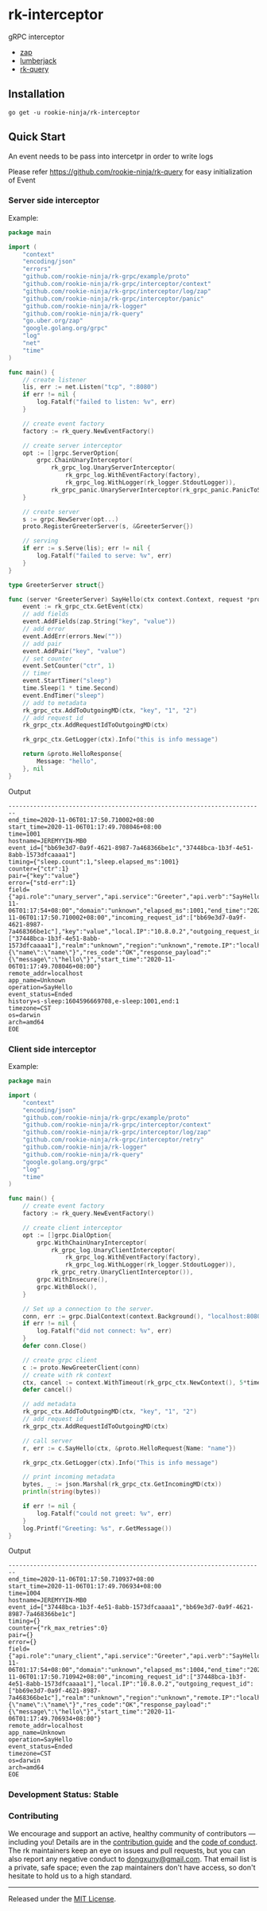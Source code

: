 # rk-interceptor
gRPC interceptor

- [zap](https://github.com/uber-go/zap)
- [lumberjack](https://github.com/natefinch/lumberjack)
- [rk-query](https://github.com/rookie-ninja/rk-logger)

## Installation
`go get -u rookie-ninja/rk-interceptor`

## Quick Start
An event needs to be pass into intercetpr in order to write logs

Please refer https://github.com/rookie-ninja/rk-query for easy initialization of Event

### Server side interceptor

Example:
```go
package main

import (
	"context"
	"encoding/json"
	"errors"
	"github.com/rookie-ninja/rk-grpc/example/proto"
	"github.com/rookie-ninja/rk-grpc/interceptor/context"
	"github.com/rookie-ninja/rk-grpc/interceptor/log/zap"
	"github.com/rookie-ninja/rk-grpc/interceptor/panic"
	"github.com/rookie-ninja/rk-logger"
	"github.com/rookie-ninja/rk-query"
	"go.uber.org/zap"
	"google.golang.org/grpc"
	"log"
	"net"
	"time"
)

func main() {
	// create listener
	lis, err := net.Listen("tcp", ":8080")
	if err != nil {
		log.Fatalf("failed to listen: %v", err)
	}

	// create event factory
	factory := rk_query.NewEventFactory()

	// create server interceptor
	opt := []grpc.ServerOption{
		grpc.ChainUnaryInterceptor(
			rk_grpc_log.UnaryServerInterceptor(
				rk_grpc_log.WithEventFactory(factory),
				rk_grpc_log.WithLogger(rk_logger.StdoutLogger)),
			rk_grpc_panic.UnaryServerInterceptor(rk_grpc_panic.PanicToStderr)),
	}

	// create server
	s := grpc.NewServer(opt...)
	proto.RegisterGreeterServer(s, &GreeterServer{})

	// serving
	if err := s.Serve(lis); err != nil {
		log.Fatalf("failed to serve: %v", err)
	}
}

type GreeterServer struct{}

func (server *GreeterServer) SayHello(ctx context.Context, request *proto.HelloRequest) (*proto.HelloResponse, error) {
	event := rk_grpc_ctx.GetEvent(ctx)
	// add fields
	event.AddFields(zap.String("key", "value"))
	// add error
	event.AddErr(errors.New(""))
	// add pair
	event.AddPair("key", "value")
	// set counter
	event.SetCounter("ctr", 1)
	// timer
	event.StartTimer("sleep")
	time.Sleep(1 * time.Second)
	event.EndTimer("sleep")
	// add to metadata
	rk_grpc_ctx.AddToOutgoingMD(ctx, "key", "1", "2")
	// add request id
	rk_grpc_ctx.AddRequestIdToOutgoingMD(ctx)

	rk_grpc_ctx.GetLogger(ctx).Info("this is info message")

	return &proto.HelloResponse{
		Message: "hello",
	}, nil
}
```
Output
```
------------------------------------------------------------------------
end_time=2020-11-06T01:17:50.710002+08:00
start_time=2020-11-06T01:17:49.708046+08:00
time=1001
hostname=JEREMYYIN-MB0
event_id=["bb69e3d7-0a9f-4621-8987-7a468366be1c","37448bca-1b3f-4e51-8abb-1573dfcaaaa1"]
timing={"sleep.count":1,"sleep.elapsed_ms":1001}
counter={"ctr":1}
pair={"key":"value"}
error={"std-err":1}
field={"api.role":"unary_server","api.service":"Greeter","api.verb":"SayHello","app_version":"latest","az":"unknown","deadline":"2020-11-06T01:17:54+08:00","domain":"unknown","elapsed_ms":1001,"end_time":"2020-11-06T01:17:50.710002+08:00","incoming_request_id":["bb69e3d7-0a9f-4621-8987-7a468366be1c"],"key":"value","local.IP":"10.8.0.2","outgoing_request_id":["37448bca-1b3f-4e51-8abb-1573dfcaaaa1"],"realm":"unknown","region":"unknown","remote.IP":"localhost","remote.net_type":"tcp","remote.port":"61086","request_payload":"{\"name\":\"name\"}","res_code":"OK","response_payload":"{\"message\":\"hello\"}","start_time":"2020-11-06T01:17:49.708046+08:00"}
remote_addr=localhost
app_name=Unknown
operation=SayHello
event_status=Ended
history=s-sleep:1604596669708,e-sleep:1001,end:1
timezone=CST
os=darwin
arch=amd64
EOE
```

### Client side interceptor

Example:
```go
package main

import (
	"context"
	"encoding/json"
	"github.com/rookie-ninja/rk-grpc/example/proto"
	"github.com/rookie-ninja/rk-grpc/interceptor/context"
	"github.com/rookie-ninja/rk-grpc/interceptor/log/zap"
	"github.com/rookie-ninja/rk-grpc/interceptor/retry"
	"github.com/rookie-ninja/rk-logger"
	"github.com/rookie-ninja/rk-query"
	"google.golang.org/grpc"
	"log"
	"time"
)

func main() {
	// create event factory
	factory := rk_query.NewEventFactory()

	// create client interceptor
	opt := []grpc.DialOption{
		grpc.WithChainUnaryInterceptor(
			rk_grpc_log.UnaryClientInterceptor(
				rk_grpc_log.WithEventFactory(factory),
				rk_grpc_log.WithLogger(rk_logger.StdoutLogger)),
			rk_grpc_retry.UnaryClientInterceptor()),
		grpc.WithInsecure(),
		grpc.WithBlock(),
	}

	// Set up a connection to the server.
	conn, err := grpc.DialContext(context.Background(), "localhost:8080", opt...)
	if err != nil {
		log.Fatalf("did not connect: %v", err)
	}
	defer conn.Close()

	// create grpc client
	c := proto.NewGreeterClient(conn)
	// create with rk context
	ctx, cancel := context.WithTimeout(rk_grpc_ctx.NewContext(), 5*time.Second)
	defer cancel()

	// add metadata
	rk_grpc_ctx.AddToOutgoingMD(ctx, "key", "1", "2")
	// add request id
	rk_grpc_ctx.AddRequestIdToOutgoingMD(ctx)

	// call server
	r, err := c.SayHello(ctx, &proto.HelloRequest{Name: "name"})

	rk_grpc_ctx.GetLogger(ctx).Info("This is info message")

	// print incoming metadata
	bytes, _ := json.Marshal(rk_grpc_ctx.GetIncomingMD(ctx))
	println(string(bytes))

	if err != nil {
		log.Fatalf("could not greet: %v", err)
	}
	log.Printf("Greeting: %s", r.GetMessage())
}
```
Output 
```
------------------------------------------------------------------------
end_time=2020-11-06T01:17:50.710937+08:00
start_time=2020-11-06T01:17:49.706934+08:00
time=1004
hostname=JEREMYYIN-MB0
event_id=["37448bca-1b3f-4e51-8abb-1573dfcaaaa1","bb69e3d7-0a9f-4621-8987-7a468366be1c"]
timing={}
counter={"rk_max_retries":0}
pair={}
error={}
field={"api.role":"unary_client","api.service":"Greeter","api.verb":"SayHello","app_version":"latest","az":"unknown","deadline":"2020-11-06T01:17:54+08:00","domain":"unknown","elapsed_ms":1004,"end_time":"2020-11-06T01:17:50.710942+08:00","incoming_request_id":["37448bca-1b3f-4e51-8abb-1573dfcaaaa1"],"local.IP":"10.8.0.2","outgoing_request_id":["bb69e3d7-0a9f-4621-8987-7a468366be1c"],"realm":"unknown","region":"unknown","remote.IP":"localhost","remote.port":"8080","request_payload":"{\"name\":\"name\"}","res_code":"OK","response_payload":"{\"message\":\"hello\"}","start_time":"2020-11-06T01:17:49.706934+08:00"}
remote_addr=localhost
app_name=Unknown
operation=SayHello
event_status=Ended
timezone=CST
os=darwin
arch=amd64
EOE
```

### Development Status: Stable

### Contributing
We encourage and support an active, healthy community of contributors &mdash;
including you! Details are in the [contribution guide](CONTRIBUTING.md) and
the [code of conduct](CODE_OF_CONDUCT.md). The rk maintainers keep an eye on
issues and pull requests, but you can also report any negative conduct to
dongxuny@gmail.com. That email list is a private, safe space; even the zap
maintainers don't have access, so don't hesitate to hold us to a high
standard.

<hr>

Released under the [MIT License](LICENSE).

